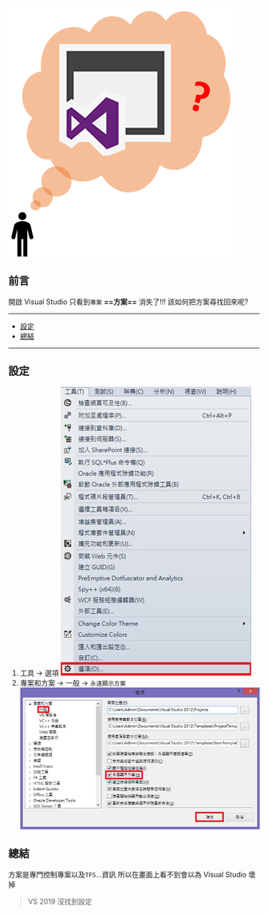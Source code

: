 <div class="mdtable"></div>
<img src="https://github.com/JianTodo/BloggerUsage/blob/master/0004.Visual%20Studio%20%E6%96%B9%E6%A1%88%E6%B6%88%E5%A4%B1/2.png?raw=true"  />

## 前言
開啟 Visual Studio 只看到`專案`
**==方案==** 消失了!!!
該如何把方案尋找回來呢?
<!--more-->

<hr>
<div class="headline">

 - <a href="#設定">設定</a>
 - <a href="#總結">總結</a>
</div>
<hr>

## 設定

 1. 工具 -> 選項
    ![enter image description here](https://github.com/JianTodo/BloggerUsage/blob/master/0004.Visual%20Studio%20%E6%96%B9%E6%A1%88%E6%B6%88%E5%A4%B1/1.jpg?raw=true)
 2. 專案和方案 -> 一般 -> `永遠顯示方案`
   ![enter image description here](https://github.com/JianTodo/BloggerUsage/blob/master/0004.Visual%20Studio%20%E6%96%B9%E6%A1%88%E6%B6%88%E5%A4%B1/456.jpg?raw=true)
## 總結
方案是專門控制專案以及`TFS`...資訊
所以在畫面上看不到會以為 Visual Studio 壞掉

 > VS 2019 沒找到設定 

